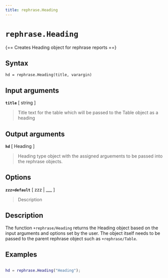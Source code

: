 ```yaml
---
title: rephrase.Heading
---
```


# `rephrase.Heading`

{== Creates Heading object for rephrase reports ==}


## Syntax 

    hd = rephrase.Heading(title, varargin)


## Input arguments 

__`title`__ [ string ]
> 
> Title text for the table which will be passed to the
> Table object as a heading
>  


## Output arguments 

__`hd`__ [ Heading ]
> 
> Heading type object with the assigned arguements to be passed
> into the rephrase objects.
> 


## Options 

__`zzz=default`__ [ zzz | ___ ]
> 
> Description
> 


## Description 

The function `+rephrase/Heading` returns the Heading object based on the input arguments and options set by the user. The object itself needs to be passed to the parent rephrase object such as `+rephrase/Table`.

## Examples

```matlab

hd = rephrase.Heading("Heading");

```
